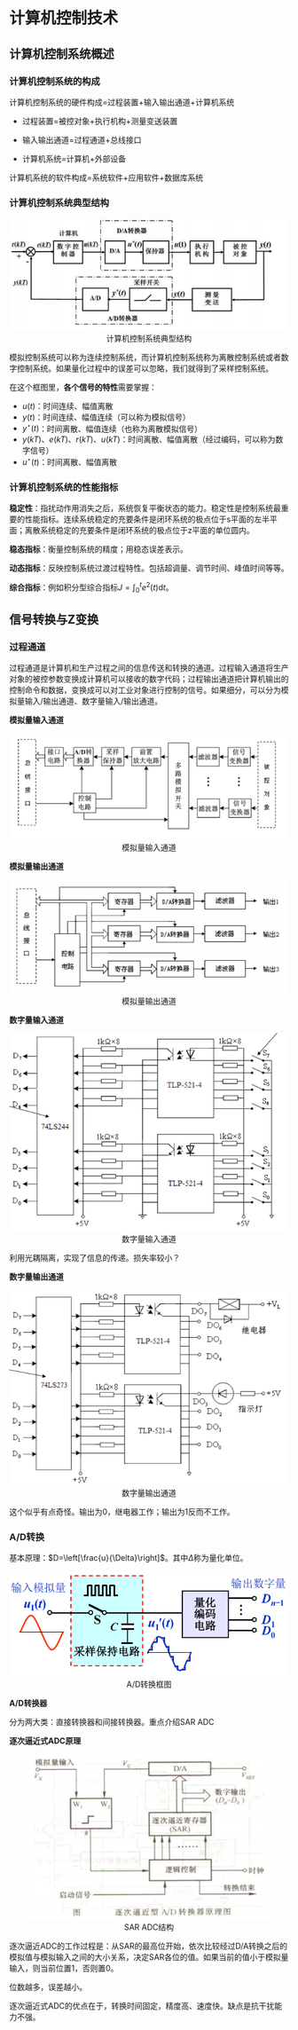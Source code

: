 # 计算机控制技术

## 计算机控制系统概述

### 计算机控制系统的构成

计算机控制系统的硬件构成=过程装置+输入输出通道+计算机系统

- 过程装置=被控对象+执行机构+测量变送装置

- 输入输出通道=过程通道+总线接口

- 计算机系统=计算机+外部设备

计算机系统的软件构成=系统软件+应用软件+数据库系统

### 计算机控制系统典型结构

<center>
    <img src="fig/Typical_struct.png" style="zoom:80%"/><br>
    计算机控制系统典型结构
</center>

模拟控制系统可以称为连续控制系统，而计算机控制系统称为离散控制系统或者数字控制系统。如果量化过程中的误差可以忽略，我们就得到了采样控制系统。

在这个框图里，**各个信号的特性**需要掌握：

- $u(t)$：时间连续、幅值离散
- $y(t)$：时间连续、幅值连续（可以称为模拟信号）
- $y^{\star}(t)$：时间离散、幅值连续（也称为离散模拟信号）
- $y(kT)$、$e(kT)$、$r(kT)$、$u(kT)$：时间离散、幅值离散（经过编码，可以称为数字信号）
- $u^{\star}(t)$：时间离散、幅值离散

### 计算机控制系统的性能指标

**稳定性**：指扰动作用消失之后，系统恢复平衡状态的能力。稳定性是控制系统最重要的性能指标。连续系统稳定的充要条件是闭环系统的极点位于s平面的左半平面；离散系统稳定的充要条件是闭环系统的极点位于z平面的单位圆内。

**稳态指标**：衡量控制系统的精度；用稳态误差表示。

**动态指标**：反映控制系统过渡过程特性。包括超调量、调节时间、峰值时间等等。

**综合指标**：例如积分型综合指标$J=\int_{0}^{t}e^{2}(t)\text{d}t$。



## 信号转换与Z变换

### 过程通道

过程通道是计算机和生产过程之间的信息传送和转换的通道。过程输入通道将生产对象的被控参数变换成计算机可以接收的数字代码；过程输出通道把计算机输出的控制命令和数据，变换成可以对工业对象进行控制的信号。如果细分，可以分为模拟量输入/输出通道、数字量输入/输出通道。

**模拟量输入通道**

<center>
    <img src="fig/AI.png" style="zoom:80%"/><br>
    模拟量输入通道
</center>

**模拟量输出通道**

<center>
    <img src="fig/AO.png" style="zoom:80%"/><br>
    模拟量输出通道
</center>

**数字量输入通道**

<center>
    <img src="fig/DI.png" style="zoom:80%"/><br>
    数字量输入通道
</center>

利用光耦隔离，实现了信息的传递。损失率较小？

**数字量输出通道**

<center>
    <img src="fig/DO.png" style="zoom:80%"/><br>
    数字量输出通道
</center>

这个似乎有点奇怪。输出为0，继电器工作；输出为1反而不工作。

### A/D转换

基本原理：$D=\left[\frac{u}{\Delta}\right]$。其中$\Delta$称为量化单位。

<center>
    <img src="fig/AD_process.png" style="zoom:60%"/><br>
    A/D转换框图
</center>

**A/D转换器**

分为两大类：直接转换器和间接转换器。重点介绍SAR ADC

**逐次逼近式ADC原理**

<center>
    <img src="fig/SARADC.png" style="zoom:80%"/><br>
    SAR ADC结构
</center>

逐次逼近ADC的工作过程是：从SAR的最高位开始，依次比较经过D/A转换之后的模拟值与模拟输入之间的大小关系，决定SAR各位的值。如果当前的值小于模拟量输入，则当前位置1，否则置0。

位数越多，误差越小。

逐次逼近式ADC的优点在于，转换时间固定，精度高、速度快。缺点是抗干扰能力不强。